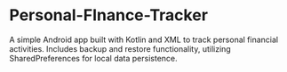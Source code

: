 # Personal-FInance-Tracker
A simple Android app built with Kotlin and XML to track personal financial activities. Includes backup and restore functionality, utilizing SharedPreferences for local data persistence.
